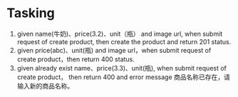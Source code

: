 # Tasking

1. given name(牛奶)、price(3.2)、unit（瓶） and image url, when submit request of create product, then create the product and return 201 status.
2. given price(abc)、unit(瓶) and image url，when submit request of create product，then return 400 status.
3. given already exist name、price(3.3)、unit(瓶),  when submit request of create product， then return 400 and error message 商品名称已存在，请输入新的商品名称。



